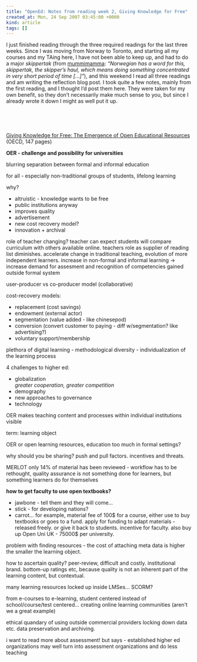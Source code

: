 ```yaml
---
title: "OpenEd: Notes from reading week 2, Giving Knowledge for Free"
created_at: Mon, 24 Sep 2007 03:45:00 +0000
kind: article
tags: []
---
```


I just finished reading through the three required readings for the last
three weeks. Since I was moving from Norway to Toronto, and starting all
my courses and my TAing here, I have not been able to keep up, and had
to do a major *skippertak* (from
[mummimamma](http://mummimamma.livejournal.com/tag/rants): *“Norwegian
has a word for this, skippertak, the skipper’s haul, which means doing
something concentrated in very short period of time […]”*), and this
weekend I read all three readings and am writing the reflection blog
post. I took quite a few notes, mainly from the first reading, and I
thought I’d post them here. They were taken for my own benefit, so they
don’t necessarily make much sense to you, but since I already wrote it
down I might as well put it up.

 

 

[Giving Knowledge for Free: The Emergence of Open Educational
Resources](http://www.oecdbookshop.org/oecd/get-it.asp?REF=9607041E.PDF&TYPE=browse "http://www.oecdbookshop.org/oecd/get-it.asp?REF=9607041E.PDF&TYPE=browse")
(OECD, 147 pages)

**OER - challenge and possibility for universities**

blurring separation between formal and informal education

for all - especially non-traditional groups of students, lifelong
learning

why?

-   altruistic - knowledge wants to be free
-   public institutions anyway
-   improves quality
-   advertisement
-   new cost recovery model?
-   innovation + archival

role of teacher changing? teacher can expect students will compare
curriculum with others available online. teachers role as supplier of
reading list diminishes. accelerate change in traditional teaching,
evolution of more independent learners. increase in non-formal and
informal learning -\> increase demand for assesment and recognition of
competencies gained outside formal system

user-producer vs co-producer model (collaborative)

cost-recovery models:

-   replacement (cost savings)
-   endowment (external actor)
-   segmentation (value added - like chinesepod)
-   conversion (convert customer to paying - diff w/segmentation? like
  advertising?)
-   voluntary support/membership

plethora of digital learning - methodological diversity -
individualization of the learning process

4 challenges to higher ed:

-   globalization\
   *greater cooperation, greater competition*
-   demography
-   new approaches to governance
-   technology

OER makes teaching content and processes within individual institutions
visible

term: learning object

OER or open learning resources, education too much in formal settings?

why should you be sharing? push and pull factors. incentives and
threats.

MERLOT only 14% of material has been reviewed - workflow has to be
rethought, quality assurance is not something done for learners, but
something learners do for themselves

**how to get faculty to use open textbooks?**

-   jawbone - tell them and they will come…
-   stick - for developing nations?
-   carrot… for example, material fee of 100\$ for a course, either use
  to buy textbooks or goes to a fund. apply for funding to adapt
  materials - released freely. or give it back to students. incentive
  for faculty. also buy up Open Uni UK - 75000\$ per university.

problem with finding resources - the cost of attaching meta data is
higher the smaller the learning object.

how to ascertain quality? peer-review, difficult and costly.
institutional brand. bottom-up ratings etc, because quality is not an
inherent part of the learning content, but contextual.

many learning resources locked up inside LMSes… SCORM?

from e-courses to e-learning, student centered instead of
school/course/test centered… creating online learning communities
(aren’t we a great example)

ethical quandary of using outside commercial providers locking down data
etc. data preservation and archiving.

i want to read more about assessment! but says - established higher ed
organizations may well turn into assessment organizations and do less
teaching
